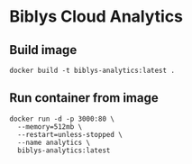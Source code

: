 # Biblys Cloud Analytics

## Build image

```console
docker build -t biblys-analytics:latest .
```

## Run container from image

```console
docker run -d -p 3000:80 \
  --memory=512mb \
  --restart=unless-stopped \
  --name analytics \
  biblys-analytics:latest
```
